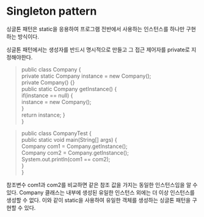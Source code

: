 # Singleton pattern

싱글톤 패턴은 static을 응용하여 프로그램 전반에서 사용하는 인스턴스를 하나만 구현하는 방식이다.

싱글톤 패턴에서는 생성자를 반드시 명시적으로 만들고 그 접근 제어자를 private로 지정해야한다. 

> public class Company {   
    private static Company instance = new Company();  
    private Company() {}  
    public static Company getInstance() {  
        if(instance == null) {  
            instance = new Company();  
        }  
        return instance;
    }  
}

> public class CompanyTest {    
    public static void main(String[] args) {    
        Company com1 = Company.getInstance();   
        Company com2 = Company.getInstance();   
        System.out.println(com1 == com2);   
    }   
}   

참조변수 com1과 com2를 비교하면 같은 참조 값을 가지는 동일한 인스턴스임을 알 수 있다. Company 클래스는 내부에 생성된 유일한 인스턴스 외에는 더 이상 인스턴스를 생성할 수 없다.
이와 같이 static을 사용하여 유일한 객체를 생성하는 싱글톤 패턴을 구현할 수 있다.